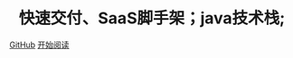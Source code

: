 <h1 align="center">快速交付、SaaS脚手架；java技术栈;</h1>

[GitHub](https://github.com/tenbaylor/docsify)
[开始阅读](#快速开始)




